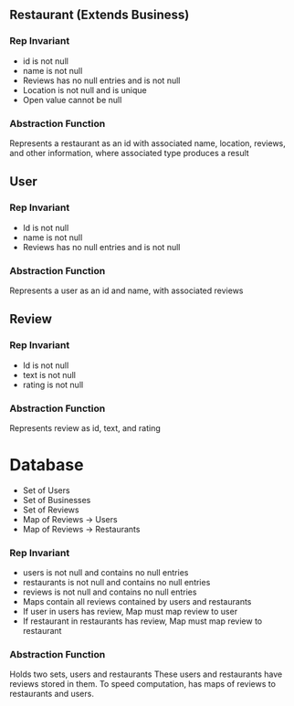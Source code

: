 ## Restaurant (Extends Business)
### Rep Invariant
* id is not null
* name is not null
* Reviews has no null entries and is not null
* Location is not null and is unique
* Open value cannot be null
### Abstraction Function
Represents a restaurant as an id with associated name, location, reviews, and other information, where associated type produces a result

## User
### Rep Invariant
* Id is not null
* name is not null
* Reviews has no null entries and is not null
### Abstraction Function
Represents a user as an id and name, with associated reviews

## Review
### Rep Invariant
* Id is not null
* text is not null
* rating is not null
### Abstraction Function
Represents review as id, text, and rating

# Database
* Set of Users
* Set of Businesses
* Set of Reviews
* Map of Reviews -> Users
* Map of Reviews -> Restaurants

### Rep Invariant
* users is not null and contains no null entries
* restaurants is not null and contains no null entries
* reviews is not null and contains no null entries
* Maps contain all reviews contained by users and restaurants
* If user in users has review, Map must map review to user
* If restaurant in restaurants has review, Map must map review to restaurant

### Abstraction Function
Holds two sets, users and restaurants
These users and restaurants have reviews stored in them. To speed computation, has maps of reviews to restaurants and users.
